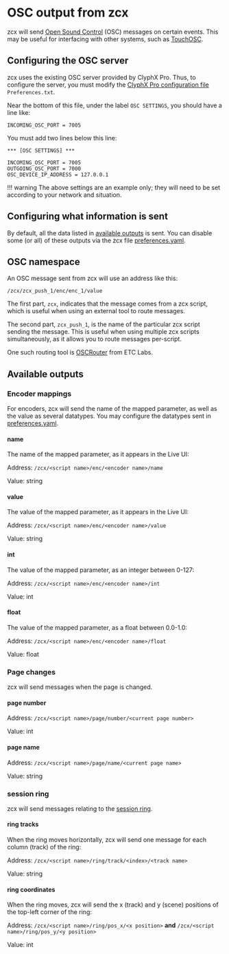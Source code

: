 # OSC output from zcx

zcx will send [Open Sound Control](https://en.wikipedia.org/wiki/Open_Sound_Control) (OSC) messages on certain events.
This may be useful for interfacing with other systems, such as [TouchOSC](https://hexler.net/touchosc).

## Configuring the OSC server

zcx uses the existing OSC server provided by ClyphX Pro.
Thus, to configure the server, you must modify the [ClyphX Pro configuration file](https://www.cxpman.com/manual/core-concepts/#settings-foldersfiles) `Preferences.txt`.

Near the bottom of this file, under the label `OSC SETTINGS`, you should have a line like:

`INCOMING_OSC_PORT = 7005`

You must add two lines below this line:

``` title="Preferences.txt" hl_lines="4-5"
*** [OSC SETTINGS] ***

INCOMING_OSC_PORT = 7005
OUTGOING_OSC_PORT = 7000
OSC_DEVICE_IP_ADDRESS = 127.0.0.1
```

!!! warning
    The above settings are an example only; they will need to be set according to your network and situation.

## Configuring what information is sent

By default, all the data listed in [available outputs](#available-outputs) is sent.
You can disable some (or all) of these outputs via the zcx file [preferences.yaml](../reference/file/preferences.md/#osc_output).

## OSC namespace

An OSC message sent from zcx will use an address like this:

`/zcx/zcx_push_1/enc/enc_1/value`

The first part, `zcx`, indicates that the message comes from a zcx script, which is useful when using an external tool to route messages.

The second part, `zcx_push_1`, is the name of the particular zcx script sending the message.
This is useful when using multiple zcx scripts simultaneously, as it allows you to route messages per-script.

One such routing tool is [OSCRouter](https://github.com/ETCLabs/OSCRouter) from ETC Labs.
    
## Available outputs

### Encoder mappings

For encoders, zcx will send the name of the mapped parameter, as well as the value as several datatypes.
You may configure the datatypes sent in [preferences.yaml](../reference/file/preferences.md/#osc_output).

#### name

The name of the mapped parameter, as it appears in the Live UI:

Address: `/zcx/<script name>/enc/<encoder name>/name`

Value: string

#### value

The value of the mapped parameter, as it appears in the Live UI:

Address: `/zcx/<script name>/enc/<encoder name>/value`

Value: string

#### int

The value of the mapped parameter, as an integer between 0-127:

Address: `/zcx/<script name>/enc/<encoder name>/int`

Value: int

#### float

The value of the mapped parameter, as a float between 0.0-1.0:

Address: `/zcx/<script name>/enc/<encoder name>/float`

Value: float

### Page changes

zcx will send messages when the page is changed.

#### page number

Address: `/zcx/<script name>/page/number/<current page number>`

Value: int

#### page name

Address: `/zcx/<script name>/page/name/<current page name>`

Value: string

### session ring

zcx will send messages relating to the [session ring](session-ring.md).

#### ring tracks

When the ring moves horizontally, zcx will send one message for each column (track) of the ring:

Address: `/zcx/<script name>/ring/track/<index>/<track name>`

Value: string

#### ring coordinates

When the ring moves, zcx will send the x (track) and y (scene) positions of the top-left corner of the ring:

Address: `/zcx/<script name>/ring/pos_x/<x position>` **and** `/zcx/<script name>/ring/pos_y/<y position>`

Value: int
